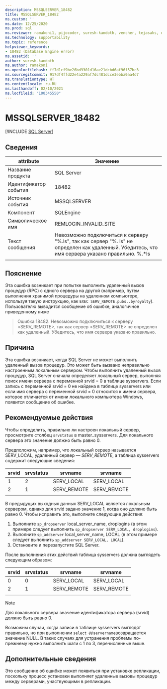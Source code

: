 ```yaml
---
description: MSSQLSERVER_18482
title: MSSQLSERVER_18482
ms.custom: ''
ms.date: 12/25/2020
ms.prod: sql
ms.reviewer: ramakoni1, pijocoder, suresh-kandoth, vencher, tejasaks, docast
ms.technology: supportability
ms.topic: reference
helpviewer_keywords:
- 18482 (Database Engine error)
ms.assetid: ''
author: suresh-kandoth
ms.author: ramakoni
ms.openlocfilehash: ff7d1cf9be26bd9301d16ae21dcbd6af96f57bc3
ms.sourcegitcommit: 917df4ffd22e4a229af7dc481dcce3ebba0aa4d7
ms.translationtype: HT
ms.contentlocale: ru-RU
ms.lasthandoff: 02/10/2021
ms.locfileid: "100345550"
---
```

# <a name="mssqlserver_18482"></a>MSSQLSERVER_18482
 [!INCLUDE [SQL Server](../../includes/applies-to-version/sqlserver.md)]

## <a name="details"></a>Сведения

|attribute|Значение|
|---|---|
|Название продукта|SQL Server|
|Идентификатор события|18482|
|Источник события|MSSQLSERVER|
|Компонент|SQLEngine|
|Символическое имя|REMLOGIN_INVALID_SITE|
|Текст сообщения|Невозможно подключиться к серверу "%.ls", так как сервер "%. ls" не определен как удаленный. Убедитесь, что имя сервера указано правильно. %.*ls|
||

## <a name="explanation"></a>Пояснение

Эта ошибка возникает при попытке выполнить удаленный вызов процедур (RPC) с одного сервера на другой (например, путем выполнения хранимой процедуры на удаленном компьютере, используя такую инструкцию, как `EXEC SERV_REMOTE.pubs..byroyalty`). Пользователю выводится сообщение об ошибке, аналогичное приведенному ниже

> Ошибка 18482. Невозможно подключиться к серверу \<SERV_REMOTE>, так как сервер \<SERV_REMOTE> не определен как удаленный. Убедитесь, что имя сервера указано правильно.

## <a name="cause"></a>Причина

Эта ошибка возникает, когда SQL Server не может выполнить удаленный вызов процедур. Это может быть вызвано неправильно настроенным локальным сервером. Чтобы выполнить удаленный вызов процедур, SQL Server сначала определяет локальный сервер, выполняя поиск имени сервера с переменной srvid = 0 в таблице sysservers. Если запись с переменной srvid = 0 не найдена в таблице sysservers или если имя сервера с переменной srvid = 0 относится к имени сервера, которое отличается от имени локального компьютера Windows, появится сообщение об ошибке.

## <a name="user-action"></a>Рекомендуемые действия

Чтобы определить, правильно ли настроен локальный сервер, просмотрите столбец `srvstatus` в master..sysservers. Для локального сервера это значение должно быть равно 0.

Предположим, например, что локальный сервер называется SERV_LOCAL, удаленный сервер — *SERV_REMOTE*, а таблица sysservers содержит следующие сведения:

|srvid|srvstatus|srvname|srvname|
|---|---|---|---|
|1|2|SERV_LOCAL|SERV_LOCAL|
|2|1|SERV_REMOTE|SERV_REMOTE|
||||

В предыдущих выходных данных SERV_LOCAL является локальным сервером, однако для srvid задано значение 1, когда оно должно быть равно 0. Чтобы исправить это, выполните следующие действия:

1. Выполните `sp_dropserver` local_server_name, droplogins (в этом примере следует выполнить `sp_dropserver SERV_LOCAL, droplogins`).
1. Выполните `sp_addserver` local_server_name, LOCAL (в этом примере следует выполнить `sp_addserver SERV_LOCAL, LOCAL`).
1. Остановите и перезапустите SQL Server.

После выполнения этих действий таблица sysservers должна выглядеть следующим образом:

|srvid|srvstatus|srvname|srvname|
|---|---|---|---|
|0|0|SERV_LOCAL|SERV_LOCAL|
|2|1|SERV_REMOTE|SERV_REMOTE|
||||

> [!NOTE]
> Для локального сервера значение идентификатора сервера (srvid) должно быть равно 0.

Возможны случаи, когда записи в таблице sysservers выглядят правильно, но при выполнении `select @@servername`возвращается значение NULL. В таких случаях для устранения проблемы по-прежнему нужно выполнить шаги с 1 по 3, перечисленные выше.

## <a name="more-information"></a>Дополнительные сведения

Это сообщение об ошибке может появиться при установке репликации, поскольку процесс установки выполняет удаленные вызовы процедур между серверами, участвующими в репликации.
